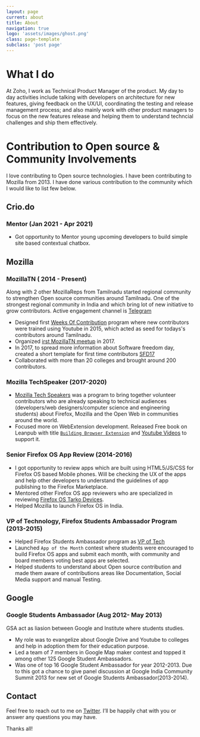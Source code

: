 ```yaml
---
layout: page
current: about
title: About
navigation: true
logo: 'assets/images/ghost.png'
class: page-template
subclass: 'post page'
---
```


# What I do

At Zoho, I work as Technical Product Manager of the product. My day to day activities include talking with developers on architecture for new features, giving feedback on the UX/UI, coordinating the testing and release management process; and also mainly work with other product managers to focus on the new features release and helping them to understand techncial challenges and ship them effectively.

# Contribution to Open source & Community Involvements

I love contributing to Open source technologies. I have been contributing to Mozilla from 2013.  I have done various contribution to the community which I would like to list few below.

## Crio.do 

### Mentor (Jan 2021 - Apr 2021)

- Got opportunity to Mentor young upcoming developers to build simple site based contextual chatbox.

## Mozilla
  
### MozillaTN ( 2014 - Present)

Along with 2 other MozillaReps from Tamilnadu started regional community to strengthen Open source communities around Tamilnadu. One of the strongest regional community in India and which bring lot of new initiative to grow contributors. Active engagement channel is [Telegram](https://t.me/mozillatnc)

  - Designed first [Weeks Of Contribution](https://vp7techie.wordpress.com/2015/06/24/weeks-of-contribution/) program where new contributors were trained using Youtube in 2015, which acted as seed for todays's contributors around Tamilnadu.
  - Organized [irst MozillaTN meetup](https://vp7techie.wordpress.com/2017/02/24/mozillatn-first-meetup/) in 2017.
  - In 2017, to spread more information about Software freedom day, created a short template for first time contributors [SFD17](https://mozillatn.github.io/sfd17/)
  - Collaborated with more than 20 colleges and brought around 200 contributors. 

### Mozilla TechSpeaker (2017-2020)

  - [Mozilla Tech Speakers](https://wiki.mozilla.org/TechSpeakers) was a program to bring together volunteer contributors who are already speaking to technical audiences (developers/web designers/computer science and engineering students) about Firefox, Mozilla and the Open Web in communities around the world.  
  - Focused more on WebExtension development. Released Free book on Leanpub with title [`Building Browser Extension`](https://leanpub.com/mozwebext/) and [Youtube Videos](https://youtube.com/playlist?list=PLdIyyZgtQZ7CJR5XFB5xvZH0oaBIT_gTD) to support it.

### Senior Firefox OS App Review (2014-2016)
  
  - I got opportunity to review apps which are built using HTML5/JS/CSS for Firefox OS based Mobile phones. Will be checking the UX of the apps and help other developers to understand the guidelines of app publishing to the Firefox Marketplace. 
  - Mentored other Firefox OS app reviewers who are specialized in reviewing [Firefox OS Tarko Devices](https://wiki.mozilla.org/Firefox_OS/Tarako).
  - Helped Mozilla to launch Firefox OS in India.
  
  
### VP of Technology, Firefox Students Ambassador Program (2013-2015)

  - Helped Firefox Students Ambassador program as [VP of Tech](https://wiki.mozilla.org/StudentAmbassadors/ExecutiveBoard/Roles/2015)
  - Launched `App of the Month` contest where students were encouraged to build Firefox OS apps and submit each month, with community and board members voting best apps are selected.
  - Helped students to understand about Open source contribution and made them aware of contributions areas like Documentation, Social Media support and manual Testing.

## Google

### Google Students Ambassador (Aug 2012- May 2013)

GSA act as liasion between Google and Institute where students studies. 

- My role was to evangelize about Google Drive and Youtube to colleges and help in adoption them for their education purpose.
- Led a team of 7 members in Google Map maker contest and topped it among other 125 Google Student Ambassadors.
- Was one of top 16 Google Student Ambassador for year 2012-2013. Due to this got a chance to give panel discussion at Google India Community Summit 2013 for new set of Google Students Ambassador(2013-2014).

## Contact
Feel free to reach out to me on [Twitter](https://twitter.com/heyvp7). I’ll be happily chat with you or answer any questions you may have.

Thanks all!
